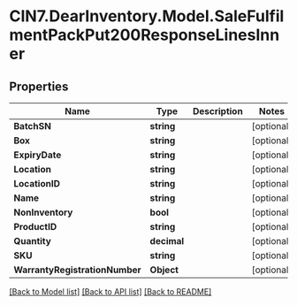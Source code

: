 # CIN7.DearInventory.Model.SaleFulfilmentPackPut200ResponseLinesInner

## Properties

| Name                           | Type        | Description | Notes      |
| ------------------------------ | ----------- | ----------- | ---------- |
| **BatchSN**                    | **string**  |             | [optional] |
| **Box**                        | **string**  |             | [optional] |
| **ExpiryDate**                 | **string**  |             | [optional] |
| **Location**                   | **string**  |             | [optional] |
| **LocationID**                 | **string**  |             | [optional] |
| **Name**                       | **string**  |             | [optional] |
| **NonInventory**               | **bool**    |             | [optional] |
| **ProductID**                  | **string**  |             | [optional] |
| **Quantity**                   | **decimal** |             | [optional] |
| **SKU**                        | **string**  |             | [optional] |
| **WarrantyRegistrationNumber** | **Object**  |             | [optional] |

[[Back to Model list]](../README.md#documentation-for-models) [[Back to API list]](../README.md#documentation-for-api-endpoints) [[Back to README]](../README.md)
